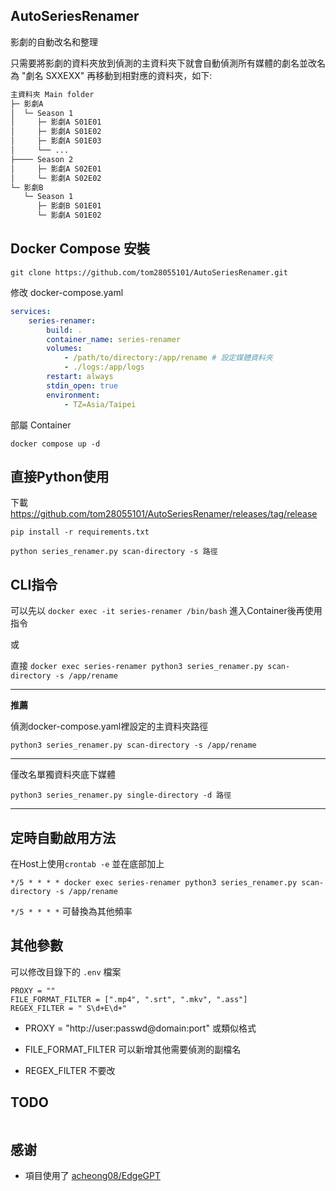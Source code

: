 ## AutoSeriesRenamer
影劇的自動改名和整理

只需要將影劇的資料夾放到偵測的主資料夾下就會自動偵測所有媒體的劇名並改名為 "劇名 SXXEXX" 再移動到相對應的資料夾，如下:
```bash
主資料夾 Main folder
├─ 影劇A
│  └─ Season 1
│     ├─ 影劇A S01E01
│     ├─ 影劇A S01E02
│     ├─ 影劇A S01E03
│     └── ...
├──── Season 2
│     ├─ 影劇A S02E01
│     └─ 影劇A S02E02
└─ 影劇B
   └─ Season 1
      ├─ 影劇B S01E01
      └─ 影劇A S01E02
```

## Docker Compose 安裝

`git clone https://github.com/tom28055101/AutoSeriesRenamer.git`

修改 docker-compose.yaml
```yml
services:
    series-renamer:
        build: .
        container_name: series-renamer
        volumes:
            - /path/to/directory:/app/rename # 設定媒體資料夾
            - ./logs:/app/logs
        restart: always
        stdin_open: true
        environment:
            - TZ=Asia/Taipei
```

部屬 Container

`docker compose up -d`

## 直接Python使用
下載 https://github.com/tom28055101/AutoSeriesRenamer/releases/tag/release

`pip install -r requirements.txt`

`python series_renamer.py scan-directory -s 路徑`

## CLI指令

可以先以 `docker exec -it series-renamer /bin/bash` 進入Container後再使用指令

或

直接 `docker exec series-renamer python3 series_renamer.py scan-directory -s /app/rename`

--------------------------------------------------------------------------------------------

__**推薦**__

偵測docker-compose.yaml裡設定的主資料夾路徑    

`python3 series_renamer.py scan-directory -s /app/rename`

--------------------------------------------------------------------------------------------

僅改名單獨資料夾底下媒體

`python3 series_renamer.py single-directory -d 路徑`

--------------------------------------------------------------------------------------------


## 定時自動啟用方法

在Host上使用`crontab -e` 並在底部加上

`*/5 * * * * docker exec series-renamer python3 series_renamer.py scan-directory -s /app/rename`

`*/5 * * * *` 可替換為其他頻率

## 其他參數
可以修改目錄下的 `.env` 檔案
```
PROXY = ""
FILE_FORMAT_FILTER = [".mp4", ".srt", ".mkv", ".ass"] 
REGEX_FILTER = " S\d+E\d+"
```
- PROXY = "http://user:passwd@domain:port" 或類似格式

- FILE_FORMAT_FILTER 可以新增其他需要偵測的副檔名

- REGEX_FILTER 不要改

## TODO
```

```
## 感谢
- 項目使用了 [acheong08/EdgeGPT](https://github.com/acheong08/EdgeGPT)
